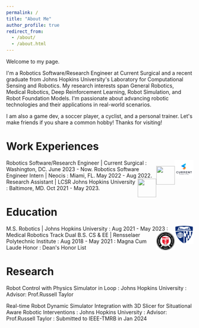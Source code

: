 ```yaml
---
permalink: /
title: "About Me"
author_profile: true
redirect_from: 
  - /about/
  - /about.html
---
```



Welcome to my page. 

I'm a Robotics Software/Research Engineer at Current Surgical and a recent graduate from Johns Hopkins University's Laboratory for Computational Sensing and Robotics. My research interests span General Robotics, Medical Robotics, Deep Reinforcement Learning, Robot Simulation, and Robot Foundation Models. I'm passionate about advancing robotic technologies and their applications in real-world scenarios. 

I am also a game dev, a soccer player, a cyclist, and a personal trainer. Let's make friends if you share a common hobby! Thanks for visiting!

Work Experiences
======
<img align="right" width="50" height="50" src="images/current_surgical_logo.png">
Robotics Software/Research Engineer | Current Surgical
:  Washington, DC.  June 2023 - Now.

<img align="right" width="50" height="50" src="images/neocis_logo.png">
Robotics Software Engineer Intern | Neocis
:  Miami, FL. May 2022 - Aug 2022.

<img align="right" width="50" height="50" src="images/lcsr_logo.png">
Research Assistant | LCSR Johns Hopkins University 
:  Baltimore, MD. Oct 2021 - May 2023.


Education
======

<img align="right" width="50" height="50" src="images/jhu_logo.png">
M.S. Robotics | Johns Hopkins University
:  Aug 2021 - May 2023
:  Medical Robotics Track

<img align="right" width="50" height="50" src="images/Rensselaer_logo.svg.png">
Dual B.S. CS & EE | Rensselaer Polytechnic Institute
:  Aug 2018 - May 2021
:  Magna Cum Laude Honor
:  Dean's Honor List


Research
======

Robot Control with Physics Simulator in Loop
:  Johns Hopkins University
:  Advisor: Prof.Russell Taylor

Real-time Robot Dynamic Simulator Integration with 3D Slicer for Situational Aware Robotic Interventions
:  Johns Hopkins University
:  Advisor: Prof.Russell Taylor
:  Submitted to IEEE-TMRB in Jan 2024








